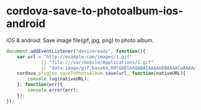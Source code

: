 # cordova-save-to-photoalbum-ios-android

iOS & android. Save image file(gif, jpg, png) to photo album.

```js
document.addEventListener("deviceready", function(){
    var url = "http://example.com/images/1.gif" 
             || "file:///var/mobile/Applications/1.gif"
             || "data:image/gif;base64,R0lGODlhAQABAIAAAAUEBAAAACwAAAAAAQABAAACAkQBADs=";
    cordova.plugins.saveToPhotoAlbum.save(url, function(nativeURL){
        console.log(nativeURL);
    }, function(err){
        console.error(err);
    });
});
```


    
    
